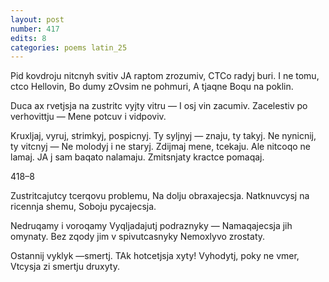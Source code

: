 ```yaml
---
layout: post
number: 417
edits: 8
categories: poems latin_25
---
```


Pid kovdroju nitcnyh svitiv
JA raptom zrozumiv, 
CTCo radyj buri.
I ne tomu, ctco Hellovin,
Bo dumy zOvsim ne pohmuri, 
A tjaqne Boqu na poklin. 

Duca ax rvetjsja na zustritc vyjty vitru — 
I osj vin zacumiv.
Zacelestiv po verhovittju  —
Mene potcuv i vidpoviv.

Kruxljaj, vyruj, strimkyj, pospicnyj.
Ty syljnyj — znaju, ty takyj.
Ne nynicnij, ty vitcnyj — 
Ne molodyj i ne staryj.
Zdijmaj mene, tcekaju.
Ale nitcoqo ne lamaj.
JA j sam baqato nalamaju.
Zmitsnjaty kractce pomaqaj.

418–8

Zustritcajutcy tcerqovu problemu,
Na dolju obraxajecsja.
Natknuvcysj na ricennja shemu,
Soboju pycajecsja.

Nedruqamy i voroqamy
Vyqljadajutj podraznyky —
Namaqajecsja jih omynaty.
Bez zqody jim v spivutcasnyky
Nemoxlyvo zrostaty.

Ostannij vyklyk —smertj.
TAk hotcetjsja xyty!
Vyhodytj, poky ne vmer,
Vtcysja zi smertju druxyty.
